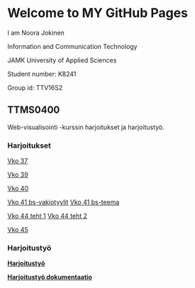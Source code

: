 # Welcome to MY GitHub Pages

I am Noora Jokinen

Information and Communication Technology

JAMK University of Applied Sciences

Student number: K8241

Group id: TTV16S2

## TTMS0400

Web-visualisointi -kurssin harjoitukset ja harjoitustyö.

### Harjoitukset

[Vko 37](https://noorajokinen.github.io/harkka37/)

[Vko 39](https://noorajokinen.github.io/harkka39/)

[Vko 40](https://www.fluidui.com/editor/live/preview/cF9QSHpQeFppdFRoRHN6VjRBY0NnTjJKRDZKSnZpaENCNA==)

[Vko 41 bs-vakiotyylit](https://noorajokinen.github.io/harkka41/bs-vakiotyylit/) 
[Vko 41 bs-teema](https://noorajokinen.github.io/harkka41/bs-teema/bootstrap/)

[Vko 44 teht 1](https://codepen.io/anon/pen/mpbyZa)
[Vko 44 teht 2](https://codepen.io/anon/pen/MrgrgR)

[Vko 45]()

### Harjoitustyö

[**Harjoitustyö**](https://noorajokinen.github.io/harjoitustyo/)

[**Harjoitustyö dokumentaatio**](https://noorajokinen.github.io/harjoitustyo/document.pdf)

